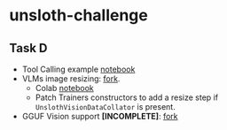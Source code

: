# unsloth-challenge

## Task D

- Tool Calling example [notebook](./Llama3_1_(8B)_Tool_Calling.ipynb)
- VLMs image resizing: [fork](https://github.com/oliveirabruno01/unsloth/tree/patch-max-image-size).
  - Colab [notebook](https://colab.research.google.com/drive/10BuVcefoVbAx1OIDtV6KvhboehQCOc3R?usp=sharing)
  - Patch Trainers constructors to add a resize step if `UnslothVisionDataCollator` is present.
- GGUF Vision support **[INCOMPLETE]**: [fork](https://github.com/oliveirabruno01/unsloth/tree/vlm-gguf-save)
